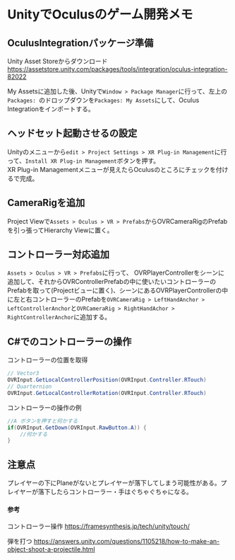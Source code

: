 # UnityでOculusのゲーム開発メモ
## OculusIntegrationパッケージ準備
Unity Asset Storeからダウンロード  
https://assetstore.unity.com/packages/tools/integration/oculus-integration-82022

My Assetsに追加した後、Unityで`Window > Package Manager`に行って、左上の`Packages: `のドロップダウンを`Packages: My Assets`にして、Oculus Integrationをインポートする。

## ヘッドセット起動させるの設定
Unityのメニューから`edit > Project Settings > XR Plug-in Management`に行って、`Install XR Plug-in Management`ボタンを押す。  
XR Plug-in Managementメニューが見えたらOculusのところにチェックを付けるで完成。

## CameraRigを追加
Project Viewで`Assets > Oculus > VR > Prefabs`からOVRCameraRigのPrefabを引っ張ってHierarchy Viewに置く。

## コントローラー対応追加
`Assets > Oculus > VR > Prefabs`に行って、
OVRPlayerControllerをシーンに追加して、それからOVRControllerPrefabの中に使いたいコントローラーのPrefabを取って(Projectビューに置く)、シーンにあるOVRPlayerControllerの中に左と右コントローラーのPrefabを`OVRCameraRig > LeftHandAnchor > LeftControllerAnchor`と`OVRCameraRig > RightHandAchor > RightControllerAnchor`に追加する。

## C#でのコントローラーの操作
コントローラーの位置を取得
```cs
// Vector3
OVRInput.GetLocalControllerPosition(OVRInput.Controller.RTouch)
// Quarternion
OVRInput.GetLocalControllerRotation(OVRInput.Controller.RTouch)
```

コントローラーの操作の例
```cs
//A ボタンを押すと何かする
if(OVRInput.GetDown(OVRInput.RawButton.A)) {
    //何かする
}
```

## 注意点
プレイヤーの下にPlaneがないとプレイヤーが落下してしまう可能性がある。プレイヤーが落下したらコントローラー・手はぐちゃぐちゃになる。

#### 参考

コントローラー操作
https://framesynthesis.jp/tech/unity/touch/

弾を打つ
https://answers.unity.com/questions/1105218/how-to-make-an-object-shoot-a-projectile.html